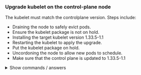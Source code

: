### Upgrade kubelet on the control-plane node

The kubelet must match the controlplane version. Steps include:

- Draining the node to safely evict pods.
- Ensure the kubelet package is not on hold.
- Installing the target kubelet version 1.33.5-1.1
- Restarting the kubelet to apply the upgrade.
- Put the kubelet package on hold.
- Uncordoning the node to allow new pods to schedule.
- Make sure that the control plane is updated to 1.33.5-1.1

<details>
<summary>Show commands / answers</summary>
<p>

```bash
# Drain the controlplane node
kubectl drain controlplane --ignore-daemonsets

# Upgrade kubelet
sudo apt-mark unhold kubelet
sudo apt install -y kubelet=1.33.5-1.1
sudo systemctl daemon-reexec
sudo systemctl daemon-reload
sudo systemctl restart kubelet

# Lock the kubeadm package
sudo apt-mark hold kubelet

# Uncordon the node after upgrade
kubectl uncordon controlplane

# We check if the controlplane has been updated:
kubectl get nodes
```

</p>
</details>
